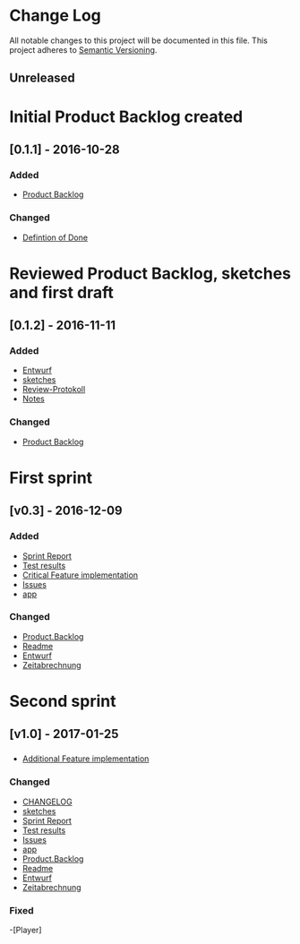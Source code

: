 # Change Log
All notable changes to this project will be documented in this file.
This project adheres to [Semantic Versioning](http://semver.org/).

## Unreleased
# Initial Product Backlog created

## [0.1.1] - 2016-10-28
### Added
- [Product Backlog](https://sopra.informatik.uni-stuttgart.de/sopra-ws1617/sopra-team-16/blob/master/doc/Product.Backlog.md)

### Changed
- [Defintion of Done](doc/Definition.of.Done.md)


# Reviewed Product Backlog, sketches and first draft
## [0.1.2] - 2016-11-11
### Added
- [Entwurf](https://sopra.informatik.uni-stuttgart.de/sopra-ws1617/sopra-team-16/blob/master/doc/Entwurf.md)
- [sketches](https://sopra.informatik.uni-stuttgart.de/sopra-ws1617/sopra-team-16/tree/master/doc/sketches)
- [Review-Protokoll](https://sopra.informatik.uni-stuttgart.de/sopra-ws1617/sopra-team-16/blob/master/doc/2016-11-03_Review_Protokoll_Gruppe16U.pdf)
- [Notes](https://sopra.informatik.uni-stuttgart.de/sopra-ws1617/sopra-team-16/blob/master/doc/Begruendung.md)

### Changed
- [Product Backlog](doc/Product.Backlog.md)


# First sprint
## [v0.3] - 2016-12-09
### Added
- [Sprint Report](doc/sprint01/Sprint1Report.md)
- [Test results](doc/sprint01/reports)
- [Critical Feature implementation](app/)
- [Issues](https://sopra.informatik.uni-stuttgart.de/sopra-ws1617/sopra-team-16/issues)
- [app](prono-app.apk)


### Changed
- [Product.Backlog](doc/Product.Backlog.md)
- [Readme](Readme.md)
- [Entwurf](doc/Entwurf.md)
- [Zeitabrechnung](doc/Zeitabrechnung.ods)


# Second sprint
## [v1.0] - 2017-01-25
###
- [Additional Feature implementation](app/)

### Changed
- [CHANGELOG](doc/)
- [sketches](doc/sketches)
- [Sprint Report](doc/sprint01/Sprint1Report.md)
- [Test results](doc/sprint01/reports)
- [Issues](https://sopra.informatik.uni-stuttgart.de/sopra-ws1617/sopra-team-16/issues)
- [app](prono-app.apk)
- [Product.Backlog](doc/Product.Backlog.md)
- [Readme](Readme.md)
- [Entwurf](doc/Entwurf.md)
- [Zeitabrechnung](doc/Zeitabrechnung.ods)

### Fixed
-[Player]